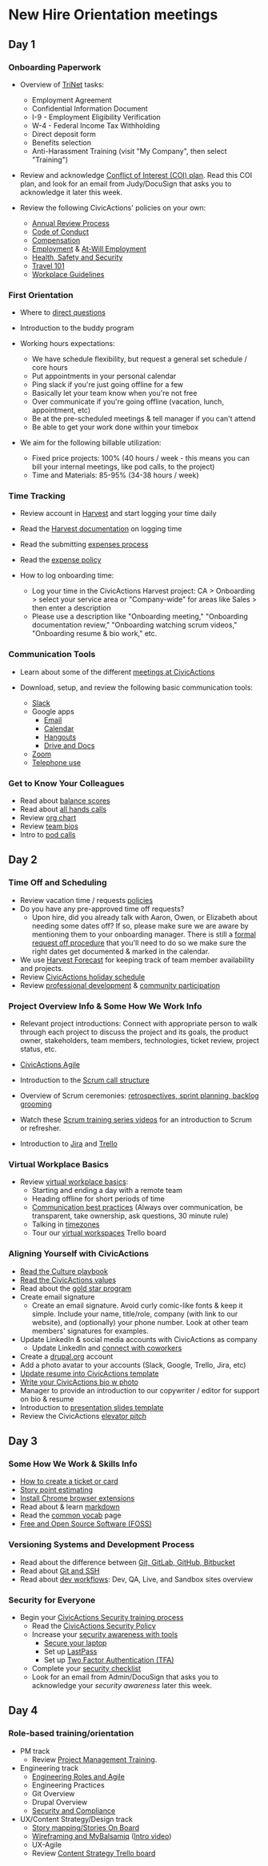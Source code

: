 # New Hire Orientation meetings

## Day 1

### Onboarding Paperwork

* Overview of [TriNet](https://sso.trinet.com/auth/cdcservlet?realm=sw_hrp&goto=https%3A%2F%2Fwww.hrpassport.com%3A443%2FLink2HR.eng%3F%2FSaf%2FEntry%2FPortal.htm&RequestID=22350&MajorVersion=1&MinorVersion=0&ProviderID=https%3A%2F%2Fwww.hrpassport.com%3A443%2Famagent%3FRealm%3D%2Fsw_hrp&IssueInstant=2017-06-13T15%3A05%3A16Z) tasks:
    * Employment Agreement
    * Confidential Information Document
    * I-9 - Employment Eligibility Verification
    * W-4 - Federal Income Tax Withholding
    * Direct deposit form
    * Benefits selection
    * Anti-Harassment Training (visit "My Company", then select "Training")

* Review and acknowledge [Conflict of Interest (COI) plan](https://docs.google.com/document/d/1JSvThcqIM8BSmIoAjUrNZPdx0wemMCiyrBRyChORfv0/edit). Read this COI plan, and look for an email from Judy/DocuSign that asks you to acknowledge it later this week.

* Review the following CivicActions' policies on your own:
    * [Annual Review Process](../../03-policies/annual-review-process.md)
    * [Code of Conduct](../../03-policies/code-of-conduct.md)
    * [Compensation](../../03-policies/compensation.md)
    * [Employment](../../03-policies/employment.md) & [At-Will Employment](../../03-policies/leaving-civicactions.md)
    * [Health, Safety and Security](../../03-policies/health-safety-security.md)
    * [Travel 101](../../03-policies/travel-101.md)
    * [Workplace Guidelines](../../03-policies/workplace-guidelines.md)

### First Orientation

* Where to [direct questions](../../02-about-us/general-contacts-and-listservs.md)

* Introduction to the buddy program

* Working hours expectations:
    * We have schedule flexibility, but request a general set schedule / core hours
    * Put appointments in your personal calendar
    * Ping slack if you're just going offline for a few
    * Basically let your team know when you're not free
    * Over communicate if you're going offline  (vacation, lunch, appointment, etc)
    * Be at the pre-scheduled meetings & tell manager if you can't attend
    * Be able to get your work done within your timebox
* We aim for the following billable utilization:
    * Fixed price projects: 100% (40 hours / week - this means you can bill your internal meetings, like pod calls, to the project)
    * Time and Materials: 85-95% (34-38 hours / week)

### Time Tracking

* Review account in [Harvest](../../04-how-we-work/tools/harvest.md) and start logging your time daily

* Read the [Harvest documentation](../../04-how-we-work/tools/harvest.md#logging-time) on logging time

* Read the submitting [expenses process](../../04-how-we-work/tools/harvest.md#tracking-expenses)

* Read the [expense policy](../../03-policies/expenses.md)

* How to log onboarding time:
    * Log your time in the CivicActions Harvest project: CA > Onboarding > select your service area or "Company-wide" for areas like Sales > then enter a description
    * Please use a description like "Onboarding meeting," "Onboarding documentation review," "Onboarding watching scrum videos," "Onboarding resume & bio work," etc.


### Communication Tools

* Learn about some of the different [meetings at CivicActions](../../01-welcome-to-civicactions/training/meetings-and-meeting-tools.md)
* Download, setup, and review the following basic communication tools:

    * [Slack](../../04-how-we-work/tools/slack.md)
    * Google apps
        * [Email](../../04-how-we-work/tools/email.md)
        * [Calendar](../../04-how-we-work/tools/google-calendar.md)
        * [Hangouts](../../04-how-we-work/tools/google-hangouts.md)
        * [Drive and Docs](../../04-how-we-work/tools/google-docs.md)
    * [Zoom](../../04-how-we-work/tools/zoom.md)
    * [Telephone use](../../04-how-we-work/tools/telephone.md)


### Get to Know Your Colleagues

* Read about [balance scores](../../04-how-we-work/balance-scores.md)
* Read about [all hands calls](meetings-and-meeting-tools.md#all-hands-calls)
* Review [org chart](https://docs.google.com/a/civicactions.net/spreadsheets/d/1zViZW0YzbXpH226mcrR9F_NKi--cJtRgv_6RcldABYY/edit?usp=sharing)
* Review [team bios](https://civicactions.com/team/)
* Intro to [pod calls](meetings-and-meeting-tools.md#pod-calls)

## Day 2

### Time Off and Scheduling

* Review vacation time / requests [policies](../../03-policies/benefits-and-holidays.md#timeoff)
* Do you have any pre-approved time off requests?
    * Upon hire, did you already talk with Aaron, Owen, or Elizabeth about needing some dates off? If so, please make sure we are aware by mentioning them to your onboarding manager. There is still a [formal request off procedure](../../03-policies/benefits-and-holidays.md#timeoff) that you'll need to do so we make sure the right dates get documented & marked in the calendar.
* We use [Harvest Forecast](../../04-how-we-work/tools/harvest-forecast.md) for keeping track of team member availability and projects.
* Review [CivicActions holiday schedule](../../03-policies/benefits-and-holidays.md#holidays)
* Review [professional development](../../03-policies/prodev.md) & [community participation](../../03-policies/community-participation.md)

### Project Overview Info & Some How We Work Info

* Relevant project introductions: Connect with appropriate person to walk through each project to discuss the project and its goals, the product owner, stakeholders, team members, technologies, ticket review, project status, etc.

* [CivicActions Agile](../../04-how-we-work/agileoverview.md)
* Introduction to the [Scrum call structure](../../04-how-we-work/agile-practices/daily-scrum-calls.md)
* Overview of Scrum ceremonies: [retrospectives, sprint planning, backlog grooming](../../01-welcome-to-civicactions/training/meetings-and-meeting-tools.md#project-specific-meetings)
* Watch these [Scrum training series videos](http://scrumtrainingseries.com/) for an introduction to Scrum or refresher.
* Introduction to [Jira](../../04-how-we-work/tools/jira.md) and [Trello](../../04-how-we-work/tools/trello.md)

### Virtual Workplace Basics

* Review [virtual workplace basics](../../04-how-we-work/virtual-workplace-basics.md):
    * Starting and ending a day with a remote team
    * Heading offline for short periods of time
    * [Communication best practices](../../04-how-we-work/virtual-workplace-basics.md#communication-best-practices) (Always over communication, be transparent, take ownership, ask questions, 30 minute rule)
    * Talking in [timezones](../../04-how-we-work/virtual-workplace-basics.md#talking-timezones)
    * Tour our [virtual workspaces](https://trello.com/b/TJsUalpG/our-workspaces) Trello board

### Aligning Yourself with CivicActions

* [Read the Culture playbook](../../02-about-us/culture.md)
* [Read the CivicActions values](https://civicactions.com/values/)
* Read about the [gold star program](../../04-how-we-work/gold-star-program.md)
* Create email signature
    * Create an email signature. Avoid curly comic-like fonts & keep it simple. Include your name, title/role, company (with link to our website), and (optionally) your phone number. Look at other team members' signatures for examples.
* Update LinkedIn & social media accounts with CivicActions as company
    * Update LinkedIn and [connect with coworkers](https://www.linkedin.com/company/54684)
* Create a [drupal.org](https://register.drupal.org/user/register?destination=home) account
* Add a photo avatar to your accounts (Slack, Google, Trello, Jira, etc)
* [Update resume into CivicActions template](../team-resume-instructions.md)
* [Write your CivicActions bio w photo](../civicactions-bio-instructions.md)
* Manager to provide an introduction to our copywriter / editor for support on bio & resume
* Introduction to [presentation slides template](../../04-how-we-work/tools/presentation-templates.md)
* Review the CivicActions [elevator pitch](../../02-about-us/elevator-pitch.md)

## Day 3

### Some How We Work & Skills Info

* [How to create a ticket or card](../../04-how-we-work/tools/tickets-cards.md)
* [Story point estimating](../../04-how-we-work/tools/storypoints.md)
* [Install Chrome browser extensions](../../04-how-we-work/tools/browserextensions.md)
* Read about & learn [markdown](../../04-how-we-work/tools/markdown.md)
* Read the [common vocab](../../04-how-we-work/common-vocab.md) page
* [Free and Open Source Software (FOSS)](../../01-welcome-to-civicactions/training/intro-open-source.md)

### Versioning Systems and Development Process

* Read about the difference between [Git, GitLab, GitHub, Bitbucket](../../05-engineering/git-gitlab-github-bitbucket.md)
* Read about [Git and SSH](../../01-welcome-to-civicactions/training/git-ssh.md)
* Read about [dev workflows](../../05-engineering/dev-environments.md): Dev, QA, Live, and Sandbox sites overview

### Security for Everyone

* Begin your [CivicActions Security training process](./security-training.md)
    * Read the [CivicActions Security Policy](../../03-policies/security.md)
    * Increase your [security awareness with tools](../../09-security/awareness.md)
        * [Secure your laptop](../../09-security/awareness.md#securing-your-laptop)
        * Set up [LastPass](../../09-security/awareness.md#lastpass)
        * Set up [Two Factor Authentication (TFA)](../../09-security/awareness.md#use-two-factor-or-2-step-authentication-tfa-2fa)
    * Complete your [security checklist](https://docs.google.com/a/civicactions.net/spreadsheets/d/1t_LgXdkCNRzr5p36CV-cdzL8kJmUq_mHlsHWtMLm-Qg/edit?usp=sharing)
    * Look for an email from Admin/DocuSign that asks you to acknowledge your *security awareness* later this week.

## Day 4

### Role-based training/orientation

* PM track
    * Review [Project Management Training](../../06-project-management/pm-training.md).
* Engineering track
    * [Engineering Roles and Agile](../../05-engineering/engineering-roles.md)
    * Engineering Practices
    * Git Overview
    * Drupal Overview
    * [Security and Compliance](../../05-engineering/security-compliance.md)
* UX/Content Strategy/Design track
    * [Story mapping/Stories On Board](../../10-ux/services/research/story-mapping-guide.md)
    * [Wireframing and MyBalsamiq](../../10-ux/services/design/wireframing-guide.md) ([Intro video](https://www.youtube.com/watch?v=VPzsMdqZKFE))
    * UX-Agile
    * Review [Content Strategy Trello board](https://trello.com/b/jQYVkRqG/content-strategy-products)
